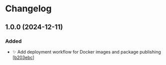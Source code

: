 # Changelog

<a name="1.0.0"></a>
## 1.0.0 (2024-12-11)

### Added

- ✨ Add deployment workflow for Docker images and package publishing [[b203ebc](https://github.com/Xisabla/bootstrap-node-typescript/commit/b203ebc6935b5853d7d0bdedc8af1a23b502bfa3)]


